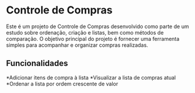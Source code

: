 # Controle de Compras

Este é um projeto de Controle de Compras desenvolvido como parte de um estudo sobre ordenação, criação e listas, bem como métodos de comparação. O objetivo principal do projeto é fornecer uma ferramenta simples para acompanhar e organizar compras realizadas.

## Funcionalidades

*Adicionar itens de compra à lista
*Visualizar a lista de compras atual
*Ordenar a lista por ordem crescente de valor


